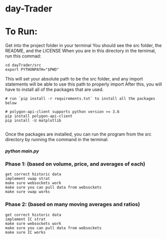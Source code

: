 # day-Trader

# To Run:

Get into the project folder in your terminal
You should see the src folder, the README, and the LICENSE
When you are in this directory in the ternimal, run this commad:

```shell
cd dayTrader/src
export PYTHONPATH="$PWD"
```

This will set your absolute path to be the src folder, and any import statements will be able to use this path to properly import
After this, you will have to install all of the packages that are used.

```
# run `pip install -r requirements.txt` to install all the packages below

# polygon-api-client supports python version >= 3.6
pip install polygon-api-client
pip install -U matplotlib


```

Once the packages are installed, you can run the program from the src directory by running the command in the terminal:

##### python main.py

### Phase 1: (based on volume, price, and averages of each)

    get correct historic data
    implement vwap strat
    make sure websockets work
    make sure you can pull data from websockets
    make sure vwap works

### Phase 2: (based on many moving averages and ratios)

    get correct historic data
    implement IC strat
    make sure websockets work
    make sure you can pull data from websockets
    make sure IC works
